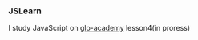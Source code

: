 ### JSLearn
I study JavaScript on [glo-academy](https://glo-academy.ru/jscript/)
lesson4(in proress)